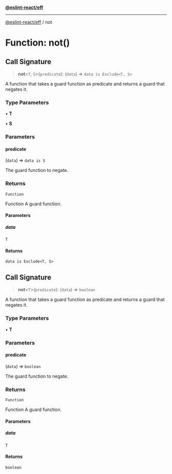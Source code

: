 [**@eslint-react/eff**](../README.md)

***

[@eslint-react/eff](../README.md) / not

# Function: not()

## Call Signature

> **not**\<`T`, `S`\>(`predicate`): (`data`) => `data is Exclude<T, S>`

A function that takes a guard function as predicate and returns a guard that negates it.

### Type Parameters

• **T**

• **S**

### Parameters

#### predicate

(`data`) => `data is S`

The guard function to negate.

### Returns

`Function`

Function A guard function.

#### Parameters

##### data

`T`

#### Returns

`data is Exclude<T, S>`

## Call Signature

> **not**\<`T`\>(`predicate`): (`data`) => `boolean`

A function that takes a guard function as predicate and returns a guard that negates it.

### Type Parameters

• **T**

### Parameters

#### predicate

(`data`) => `boolean`

The guard function to negate.

### Returns

`Function`

Function A guard function.

#### Parameters

##### data

`T`

#### Returns

`boolean`
